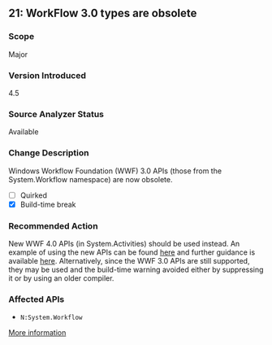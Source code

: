 ## 21: WorkFlow 3.0 types are obsolete

### Scope
Major

### Version Introduced
4.5

### Source Analyzer Status
Available

### Change Description
Windows Workflow Foundation (WWF) 3.0 APIs (those from the System.Workflow namespace) are now obsolete.

- [ ] Quirked
- [x] Build-time break

### Recommended Action
New WWF 4.0 APIs (in System.Activities) should be used instead. An example of using the new APIs can be found [here](https://msdn.microsoft.com/en-us/library/jj205427.aspx) and further guidance is available [here](http://blogs.msdn.com/b/workflowteam/archive/2012/02/08/deprecatingwf3.aspx). Alternatively, since the WWF 3.0 APIs are still supported, they may be used and the build-time warning avoided either by suppressing it or by using an older compiler.

### Affected APIs
* `N:System.Workflow`

[More information](https://msdn.microsoft.com/en-us/library/hh367887#wwf)
